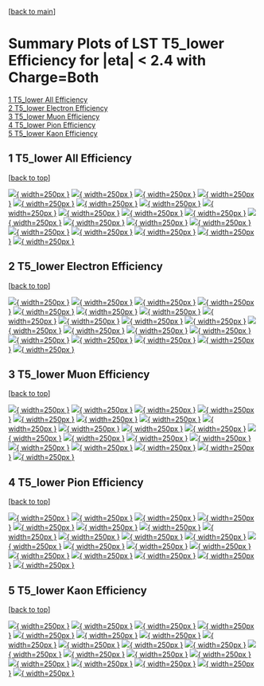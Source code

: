 [[back to main](./)]

# <a name="top"></a> Summary Plots of LST T5_lower Efficiency for |eta| < 2.4 with Charge=Both

[1 T5_lower All Efficiency](#1)<br/>[2 T5_lower Electron Efficiency](#2)<br/>[3 T5_lower Muon Efficiency](#3)<br/>[4 T5_lower Pion Efficiency](#4)<br/>[5 T5_lower Kaon Efficiency](#5)<br/>



## <a name="1"></a> 1 T5_lower All Efficiency

 [[back to top](#top)]

[![](../mtv/var/T5_lower_loweta_0_0_eff_pt.png){ width=250px }](T5_lower_loweta_0_0_eff_pt.html)
[![](../mtv/var/T5_lower_loweta_0_0_eff_ptzoom.png){ width=250px }](T5_lower_loweta_0_0_eff_ptzoom.html)
[![](../mtv/var/T5_lower_loweta_0_0_eff_ptlow.png){ width=250px }](T5_lower_loweta_0_0_eff_ptlow.html)
[![](../mtv/var/T5_lower_loweta_0_0_eff_ptlowzoom.png){ width=250px }](T5_lower_loweta_0_0_eff_ptlowzoom.html)
[![](../mtv/var/T5_lower_loweta_0_0_eff_ptmtv.png){ width=250px }](T5_lower_loweta_0_0_eff_ptmtv.html)
[![](../mtv/var/T5_lower_loweta_0_0_eff_ptmtvzoom.png){ width=250px }](T5_lower_loweta_0_0_eff_ptmtvzoom.html)
[![](../mtv/var/T5_lower_loweta_0_0_eff_eta.png){ width=250px }](T5_lower_loweta_0_0_eff_eta.html)
[![](../mtv/var/T5_lower_loweta_0_0_eff_etazoom.png){ width=250px }](T5_lower_loweta_0_0_eff_etazoom.html)
[![](../mtv/var/T5_lower_loweta_0_0_eff_etacoarse.png){ width=250px }](T5_lower_loweta_0_0_eff_etacoarse.html)
[![](../mtv/var/T5_lower_loweta_0_0_eff_etacoarsezoom.png){ width=250px }](T5_lower_loweta_0_0_eff_etacoarsezoom.html)
[![](../mtv/var/T5_lower_loweta_0_0_eff_phi.png){ width=250px }](T5_lower_loweta_0_0_eff_phi.html)
[![](../mtv/var/T5_lower_loweta_0_0_eff_phizoom.png){ width=250px }](T5_lower_loweta_0_0_eff_phizoom.html)
[![](../mtv/var/T5_lower_loweta_0_0_eff_phicoarse.png){ width=250px }](T5_lower_loweta_0_0_eff_phicoarse.html)
[![](../mtv/var/T5_lower_loweta_0_0_eff_phicoarsezoom.png){ width=250px }](T5_lower_loweta_0_0_eff_phicoarsezoom.html)
[![](../mtv/var/T5_lower_loweta_0_0_eff_dxy.png){ width=250px }](T5_lower_loweta_0_0_eff_dxy.html)
[![](../mtv/var/T5_lower_loweta_0_0_eff_dxycoarse.png){ width=250px }](T5_lower_loweta_0_0_eff_dxycoarse.html)
[![](../mtv/var/T5_lower_loweta_0_0_eff_dxycoarsezoom.png){ width=250px }](T5_lower_loweta_0_0_eff_dxycoarsezoom.html)
[![](../mtv/var/T5_lower_loweta_0_0_eff_dz.png){ width=250px }](T5_lower_loweta_0_0_eff_dz.html)
[![](../mtv/var/T5_lower_loweta_0_0_eff_dzcoarse.png){ width=250px }](T5_lower_loweta_0_0_eff_dzcoarse.html)
[![](../mtv/var/T5_lower_loweta_0_0_eff_dzcoarsezoom.png){ width=250px }](T5_lower_loweta_0_0_eff_dzcoarsezoom.html)


## <a name="2"></a> 2 T5_lower Electron Efficiency

 [[back to top](#top)]

[![](../mtv/var/T5_lower_loweta_11_0_eff_pt.png){ width=250px }](T5_lower_loweta_11_0_eff_pt.html)
[![](../mtv/var/T5_lower_loweta_11_0_eff_ptzoom.png){ width=250px }](T5_lower_loweta_11_0_eff_ptzoom.html)
[![](../mtv/var/T5_lower_loweta_11_0_eff_ptlow.png){ width=250px }](T5_lower_loweta_11_0_eff_ptlow.html)
[![](../mtv/var/T5_lower_loweta_11_0_eff_ptlowzoom.png){ width=250px }](T5_lower_loweta_11_0_eff_ptlowzoom.html)
[![](../mtv/var/T5_lower_loweta_11_0_eff_ptmtv.png){ width=250px }](T5_lower_loweta_11_0_eff_ptmtv.html)
[![](../mtv/var/T5_lower_loweta_11_0_eff_ptmtvzoom.png){ width=250px }](T5_lower_loweta_11_0_eff_ptmtvzoom.html)
[![](../mtv/var/T5_lower_loweta_11_0_eff_eta.png){ width=250px }](T5_lower_loweta_11_0_eff_eta.html)
[![](../mtv/var/T5_lower_loweta_11_0_eff_etazoom.png){ width=250px }](T5_lower_loweta_11_0_eff_etazoom.html)
[![](../mtv/var/T5_lower_loweta_11_0_eff_etacoarse.png){ width=250px }](T5_lower_loweta_11_0_eff_etacoarse.html)
[![](../mtv/var/T5_lower_loweta_11_0_eff_etacoarsezoom.png){ width=250px }](T5_lower_loweta_11_0_eff_etacoarsezoom.html)
[![](../mtv/var/T5_lower_loweta_11_0_eff_phi.png){ width=250px }](T5_lower_loweta_11_0_eff_phi.html)
[![](../mtv/var/T5_lower_loweta_11_0_eff_phizoom.png){ width=250px }](T5_lower_loweta_11_0_eff_phizoom.html)
[![](../mtv/var/T5_lower_loweta_11_0_eff_phicoarse.png){ width=250px }](T5_lower_loweta_11_0_eff_phicoarse.html)
[![](../mtv/var/T5_lower_loweta_11_0_eff_phicoarsezoom.png){ width=250px }](T5_lower_loweta_11_0_eff_phicoarsezoom.html)
[![](../mtv/var/T5_lower_loweta_11_0_eff_dxy.png){ width=250px }](T5_lower_loweta_11_0_eff_dxy.html)
[![](../mtv/var/T5_lower_loweta_11_0_eff_dxycoarse.png){ width=250px }](T5_lower_loweta_11_0_eff_dxycoarse.html)
[![](../mtv/var/T5_lower_loweta_11_0_eff_dxycoarsezoom.png){ width=250px }](T5_lower_loweta_11_0_eff_dxycoarsezoom.html)
[![](../mtv/var/T5_lower_loweta_11_0_eff_dz.png){ width=250px }](T5_lower_loweta_11_0_eff_dz.html)
[![](../mtv/var/T5_lower_loweta_11_0_eff_dzcoarse.png){ width=250px }](T5_lower_loweta_11_0_eff_dzcoarse.html)
[![](../mtv/var/T5_lower_loweta_11_0_eff_dzcoarsezoom.png){ width=250px }](T5_lower_loweta_11_0_eff_dzcoarsezoom.html)


## <a name="3"></a> 3 T5_lower Muon Efficiency

 [[back to top](#top)]

[![](../mtv/var/T5_lower_loweta_13_0_eff_pt.png){ width=250px }](T5_lower_loweta_13_0_eff_pt.html)
[![](../mtv/var/T5_lower_loweta_13_0_eff_ptzoom.png){ width=250px }](T5_lower_loweta_13_0_eff_ptzoom.html)
[![](../mtv/var/T5_lower_loweta_13_0_eff_ptlow.png){ width=250px }](T5_lower_loweta_13_0_eff_ptlow.html)
[![](../mtv/var/T5_lower_loweta_13_0_eff_ptlowzoom.png){ width=250px }](T5_lower_loweta_13_0_eff_ptlowzoom.html)
[![](../mtv/var/T5_lower_loweta_13_0_eff_ptmtv.png){ width=250px }](T5_lower_loweta_13_0_eff_ptmtv.html)
[![](../mtv/var/T5_lower_loweta_13_0_eff_ptmtvzoom.png){ width=250px }](T5_lower_loweta_13_0_eff_ptmtvzoom.html)
[![](../mtv/var/T5_lower_loweta_13_0_eff_eta.png){ width=250px }](T5_lower_loweta_13_0_eff_eta.html)
[![](../mtv/var/T5_lower_loweta_13_0_eff_etazoom.png){ width=250px }](T5_lower_loweta_13_0_eff_etazoom.html)
[![](../mtv/var/T5_lower_loweta_13_0_eff_etacoarse.png){ width=250px }](T5_lower_loweta_13_0_eff_etacoarse.html)
[![](../mtv/var/T5_lower_loweta_13_0_eff_etacoarsezoom.png){ width=250px }](T5_lower_loweta_13_0_eff_etacoarsezoom.html)
[![](../mtv/var/T5_lower_loweta_13_0_eff_phi.png){ width=250px }](T5_lower_loweta_13_0_eff_phi.html)
[![](../mtv/var/T5_lower_loweta_13_0_eff_phizoom.png){ width=250px }](T5_lower_loweta_13_0_eff_phizoom.html)
[![](../mtv/var/T5_lower_loweta_13_0_eff_phicoarse.png){ width=250px }](T5_lower_loweta_13_0_eff_phicoarse.html)
[![](../mtv/var/T5_lower_loweta_13_0_eff_phicoarsezoom.png){ width=250px }](T5_lower_loweta_13_0_eff_phicoarsezoom.html)
[![](../mtv/var/T5_lower_loweta_13_0_eff_dxy.png){ width=250px }](T5_lower_loweta_13_0_eff_dxy.html)
[![](../mtv/var/T5_lower_loweta_13_0_eff_dxycoarse.png){ width=250px }](T5_lower_loweta_13_0_eff_dxycoarse.html)
[![](../mtv/var/T5_lower_loweta_13_0_eff_dxycoarsezoom.png){ width=250px }](T5_lower_loweta_13_0_eff_dxycoarsezoom.html)
[![](../mtv/var/T5_lower_loweta_13_0_eff_dz.png){ width=250px }](T5_lower_loweta_13_0_eff_dz.html)
[![](../mtv/var/T5_lower_loweta_13_0_eff_dzcoarse.png){ width=250px }](T5_lower_loweta_13_0_eff_dzcoarse.html)
[![](../mtv/var/T5_lower_loweta_13_0_eff_dzcoarsezoom.png){ width=250px }](T5_lower_loweta_13_0_eff_dzcoarsezoom.html)


## <a name="4"></a> 4 T5_lower Pion Efficiency

 [[back to top](#top)]

[![](../mtv/var/T5_lower_loweta_211_0_eff_pt.png){ width=250px }](T5_lower_loweta_211_0_eff_pt.html)
[![](../mtv/var/T5_lower_loweta_211_0_eff_ptzoom.png){ width=250px }](T5_lower_loweta_211_0_eff_ptzoom.html)
[![](../mtv/var/T5_lower_loweta_211_0_eff_ptlow.png){ width=250px }](T5_lower_loweta_211_0_eff_ptlow.html)
[![](../mtv/var/T5_lower_loweta_211_0_eff_ptlowzoom.png){ width=250px }](T5_lower_loweta_211_0_eff_ptlowzoom.html)
[![](../mtv/var/T5_lower_loweta_211_0_eff_ptmtv.png){ width=250px }](T5_lower_loweta_211_0_eff_ptmtv.html)
[![](../mtv/var/T5_lower_loweta_211_0_eff_ptmtvzoom.png){ width=250px }](T5_lower_loweta_211_0_eff_ptmtvzoom.html)
[![](../mtv/var/T5_lower_loweta_211_0_eff_eta.png){ width=250px }](T5_lower_loweta_211_0_eff_eta.html)
[![](../mtv/var/T5_lower_loweta_211_0_eff_etazoom.png){ width=250px }](T5_lower_loweta_211_0_eff_etazoom.html)
[![](../mtv/var/T5_lower_loweta_211_0_eff_etacoarse.png){ width=250px }](T5_lower_loweta_211_0_eff_etacoarse.html)
[![](../mtv/var/T5_lower_loweta_211_0_eff_etacoarsezoom.png){ width=250px }](T5_lower_loweta_211_0_eff_etacoarsezoom.html)
[![](../mtv/var/T5_lower_loweta_211_0_eff_phi.png){ width=250px }](T5_lower_loweta_211_0_eff_phi.html)
[![](../mtv/var/T5_lower_loweta_211_0_eff_phizoom.png){ width=250px }](T5_lower_loweta_211_0_eff_phizoom.html)
[![](../mtv/var/T5_lower_loweta_211_0_eff_phicoarse.png){ width=250px }](T5_lower_loweta_211_0_eff_phicoarse.html)
[![](../mtv/var/T5_lower_loweta_211_0_eff_phicoarsezoom.png){ width=250px }](T5_lower_loweta_211_0_eff_phicoarsezoom.html)
[![](../mtv/var/T5_lower_loweta_211_0_eff_dxy.png){ width=250px }](T5_lower_loweta_211_0_eff_dxy.html)
[![](../mtv/var/T5_lower_loweta_211_0_eff_dxycoarse.png){ width=250px }](T5_lower_loweta_211_0_eff_dxycoarse.html)
[![](../mtv/var/T5_lower_loweta_211_0_eff_dxycoarsezoom.png){ width=250px }](T5_lower_loweta_211_0_eff_dxycoarsezoom.html)
[![](../mtv/var/T5_lower_loweta_211_0_eff_dz.png){ width=250px }](T5_lower_loweta_211_0_eff_dz.html)
[![](../mtv/var/T5_lower_loweta_211_0_eff_dzcoarse.png){ width=250px }](T5_lower_loweta_211_0_eff_dzcoarse.html)
[![](../mtv/var/T5_lower_loweta_211_0_eff_dzcoarsezoom.png){ width=250px }](T5_lower_loweta_211_0_eff_dzcoarsezoom.html)


## <a name="5"></a> 5 T5_lower Kaon Efficiency

 [[back to top](#top)]

[![](../mtv/var/T5_lower_loweta_321_0_eff_pt.png){ width=250px }](T5_lower_loweta_321_0_eff_pt.html)
[![](../mtv/var/T5_lower_loweta_321_0_eff_ptzoom.png){ width=250px }](T5_lower_loweta_321_0_eff_ptzoom.html)
[![](../mtv/var/T5_lower_loweta_321_0_eff_ptlow.png){ width=250px }](T5_lower_loweta_321_0_eff_ptlow.html)
[![](../mtv/var/T5_lower_loweta_321_0_eff_ptlowzoom.png){ width=250px }](T5_lower_loweta_321_0_eff_ptlowzoom.html)
[![](../mtv/var/T5_lower_loweta_321_0_eff_ptmtv.png){ width=250px }](T5_lower_loweta_321_0_eff_ptmtv.html)
[![](../mtv/var/T5_lower_loweta_321_0_eff_ptmtvzoom.png){ width=250px }](T5_lower_loweta_321_0_eff_ptmtvzoom.html)
[![](../mtv/var/T5_lower_loweta_321_0_eff_eta.png){ width=250px }](T5_lower_loweta_321_0_eff_eta.html)
[![](../mtv/var/T5_lower_loweta_321_0_eff_etazoom.png){ width=250px }](T5_lower_loweta_321_0_eff_etazoom.html)
[![](../mtv/var/T5_lower_loweta_321_0_eff_etacoarse.png){ width=250px }](T5_lower_loweta_321_0_eff_etacoarse.html)
[![](../mtv/var/T5_lower_loweta_321_0_eff_etacoarsezoom.png){ width=250px }](T5_lower_loweta_321_0_eff_etacoarsezoom.html)
[![](../mtv/var/T5_lower_loweta_321_0_eff_phi.png){ width=250px }](T5_lower_loweta_321_0_eff_phi.html)
[![](../mtv/var/T5_lower_loweta_321_0_eff_phizoom.png){ width=250px }](T5_lower_loweta_321_0_eff_phizoom.html)
[![](../mtv/var/T5_lower_loweta_321_0_eff_phicoarse.png){ width=250px }](T5_lower_loweta_321_0_eff_phicoarse.html)
[![](../mtv/var/T5_lower_loweta_321_0_eff_phicoarsezoom.png){ width=250px }](T5_lower_loweta_321_0_eff_phicoarsezoom.html)
[![](../mtv/var/T5_lower_loweta_321_0_eff_dxy.png){ width=250px }](T5_lower_loweta_321_0_eff_dxy.html)
[![](../mtv/var/T5_lower_loweta_321_0_eff_dxycoarse.png){ width=250px }](T5_lower_loweta_321_0_eff_dxycoarse.html)
[![](../mtv/var/T5_lower_loweta_321_0_eff_dxycoarsezoom.png){ width=250px }](T5_lower_loweta_321_0_eff_dxycoarsezoom.html)
[![](../mtv/var/T5_lower_loweta_321_0_eff_dz.png){ width=250px }](T5_lower_loweta_321_0_eff_dz.html)
[![](../mtv/var/T5_lower_loweta_321_0_eff_dzcoarse.png){ width=250px }](T5_lower_loweta_321_0_eff_dzcoarse.html)
[![](../mtv/var/T5_lower_loweta_321_0_eff_dzcoarsezoom.png){ width=250px }](T5_lower_loweta_321_0_eff_dzcoarsezoom.html)
